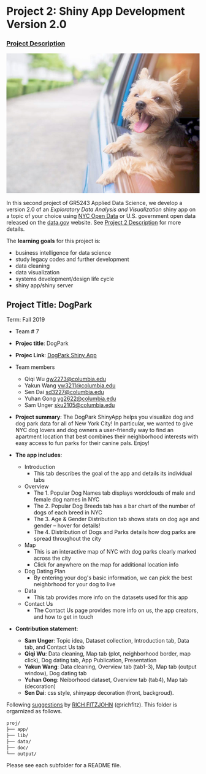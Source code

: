 # Project 2: Shiny App Development Version 2.0

### [Project Description](doc/project2_desc.md)

![](doc/background.jpg)

In this second project of GR5243 Applied Data Science, we develop a version 2.0 of an *Exploratory Data Analysis and Visualization* shiny app on a topic of your choice using [NYC Open Data](https://opendata.cityofnewyork.us/) or U.S. government open data released on the [data.gov](https://data.gov/) website. See [Project 2 Description](doc/project2_desc.md) for more details.  

The **learning goals** for this project is:

- business intelligence for data science
- study legacy codes and further development
- data cleaning
- data visualization
- systems development/design life cycle
- shiny app/shiny server


## Project Title: DogPark
Term: Fall 2019

+ Team # 7
+ **Projec title**: DogPark
+ **Projec Link**: [DogPark Shiny App](https://qqwu.shinyapps.io/dogpark/)
 + Team members
	+ Qiqi Wu [qw2273@columbia.edu](qw2273@columbia.edu)
	+ Yakun Wang [yw3211@columbia.edu](yw3211@columbia.edu)
	+ Sen Dai [sd3227@columbia.edu](sd3227@columbia.edu)
	+ Yuhan Gong [yg2622@columbia.edu](yg2622@columbia.edu)
	+ Sam Unger [sku2105@columbia.edu](sku2105@columbia.edu)

+ **Project summary**: The DogPark ShinyApp helps you visualize dog and dog park data for all of New York City! In particular, we wanted to give NYC dog lovers and dog owners a user-friendly way to find an apartment location that best combines their neighborhood interests with easy access to fun parks for their canine pals. Enjoy!

+ **The app includes**:
  + Introduction
    + This tab describes the goal of the app and details its individual tabs
  + Overview
    + The 1. Popular Dog Names tab displays wordclouds of male and female dog names in NYC
    + The 2. Popular Dog Breeds tab has a bar chart of the number of dogs of each breed in NYC
    + The 3. Age & Gender Distribution tab shows stats on dog age and gender – hover for details!
    + The 4. Distribution of Dogs and Parks details how dog parks are spread throughout the city
  + Map
    + This is an interactive map of NYC with dog parks clearly marked across the city
    + Click for anywhere on the map for additional location info
  + Dog Dating Plan
    + By entering your dog's basic information, we can pick the best neighbrhood for your dog to live
  + Data 
    + This tab provides more info on the datasets used for this app
  + Contact Us
    + The Contact Us page provides more info on us, the app creators, and how to get in touch


+ **Contribution statement**: 
    + **Sam Unger**: Topic idea, Dataset collection, Introduction tab, Data tab, and Contact Us tab
    + **Qiqi Wu**: Data cleaning, Map tab (plot, neighborhood border, map click), Dog dating tab, App Publication, Presentation 
    + **Yakun Wang**: Data cleaning, Overview tab (tab1-3), Map tab (output window), Dog dating tab
    + **Yuhan Gong**: Neiborhood dataset, Overview tab (tab4), Map tab (decoration)
    + **Sen Dai**: css style, shinyapp decoration (front, backgroud). 

Following [suggestions](http://nicercode.github.io/blog/2013-04-05-projects/) by [RICH FITZJOHN](http://nicercode.github.io/about/#Team) (@richfitz). This folder is orgarnized as follows.

```
proj/
├── app/
├── lib/
├── data/
├── doc/
└── output/
```

Please see each subfolder for a README file.

